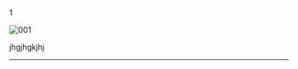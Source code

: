 1

![001](https://user-images.githubusercontent.com/29118746/115385854-4dce2080-a1e1-11eb-99fb-497838754b45.jpg)

jhgjhgkjhj
*** 
